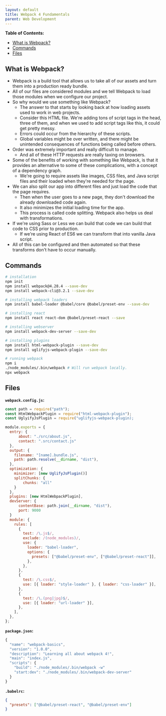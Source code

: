 ```yaml
---
layout: default
title: Webpack 4 Fundamentals
parent: Web Development
---
```


**Table of Contents:**

- [What is Webpack?](#what-is-webpack)
- [Commands](#commands)
- [Files](#files)

## What is Webpack?

- Webpack is a build tool that allows us to take all of our assets and turn them into a production ready bundle.
- All of our files are considered modules and we tell Webpack to load those modules when we configure our project.
- So why would we use something like Webpack?
  - The answer to that starts by looking back at how loading assets used to work in web projects.
  - Consider this HTML file. We're adding tons of script tags in the head, three of them, and when we used to add script tags like this, it could get pretty messy.
  - Errors could occur from the hierarchy of these scripts.
  - Global variables might be over written, and there might be unintended consequences of functions being called before others.
- Order was extremely important and really difficult to manage.
  - And all of these HTTP requests are really taxing on browsers.
- Some of the benefits of working with something like Webpack, is that it provides an alternative to some of these complications, with a concept of a dependency graph.
  - We're going to require assets like images, CSS files, and Java script files and their loaded when they're needed for the page.
- We can also split our app into different files and just load the code that the page requires.
  - Then when the user goes to a new page, they don't download the already downloaded code again.
  - It also minimizes the initial loading time for the app.
  - This process is called code splitting. Webpack also helps us deal with transformations.
- If we're using Sass or Less we can build that code we can build that code to CSS prior to production.
  - If we're using React of ES6 we can transform that into vanilla Java script.
- All of this can be configured and then automated so that these transforms don't have to occur manually.

## Commands

```bash
# installation
npm init
npm install webpack@4.28.4 --save-dev
npm install webpack-cli@3.2.1 --save-dev

# installing webpack loaders
npm install babel-loader @babel/core @babel/preset-env --save-dev

# installing react
npm install react react-dom @babel/preset-react --save

# installing webserver
npm install webpack-dev-server --save-dev

# installing plugins
npm install html-webpack-plugin --save-dev
npm install uglifyjs-webpack-plugin --save-dev

# running webpack
npm i
./node_modules/.bin/webpack # Will run webpack locally.
npx webpack
```

## Files

**`webpack.config.js`:**

```js
const path = require("path");
const HtmlWebpackPlugin = require("html-webpack-plugin");
const UglyifyJsPlugin = require("uglifyjs-webpack-plugin);

module.exports = {
  entry: {
      about: "./src/about.js",
      contact: ".src/contact.js"
  },
  output: {
    filename: "[name].bundle.js",
    path: path.resolve(__dirname, "dist"),
  },
  optimization: {
    minimizer: [new UglifyJsPlugin()]
    splitChunks: {
        chunks: "all"
    }
  },
  plugins: [new HtmlWebpackPlugin],
  devServer: {
      contentBase: path.join(__dirname, "dist"),
      port: 9000
  }
  module: {
    rules: [
      {
        test: /\.js$/,
        exclude: /(node_modules)/,
        use: {
          loader: "babel-loader",
          options: {
            presets: ["@babel/preset-env", ["@babel/preset-react"]],
          },
        },
      },
      {
        test: /\.css$/,
        use: [{ loader: "style-loader" }, { loader: "css-loader" }],
      },
      {
        test: /\.(png|jpg)$/,
        use: [{ loader: "url-loader" }],
      },
    ],
  },
};
```

**`package.json`:**

```js
{
  "name": "webpack-basics",
  "version": "1.0.0",
  "description": "Learning all about webpack 4!",
  "main": "index.js",
  "scripts": {
    "build": "./node_modules/.bin/webpack -w"
    "start:dev": "./node_modules/.bin/webpack-dev-server"
  }
}
```

**`.babelrc`:**

```json
{
  "presets": ["@babel/preset-react", "@babel/preset-env"]
}
```
